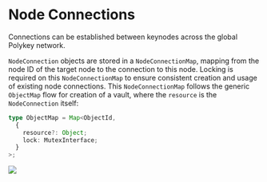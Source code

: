 # Node Connections

Connections can be established between keynodes across the global Polykey network.

`NodeConnection` objects are stored in a `NodeConnectionMap`, mapping from the node ID of the target node to the connection to this node. Locking is required on this `NodeConnectionMap` to ensure consistent creation and usage of existing node connections. This `NodeConnectionMap` follows the generic `ObjectMap` flow for creation of a vault, where the `resource` is the `NodeConnection` itself:

```ts
type ObjectMap = Map<ObjectId,
  {
    resource?: Object;
    lock: MutexInterface;
  }
>;
```

![](http://www.plantuml.com/plantuml/png/VL11JiCm4Bpd5NDC3oXtAa4Hue04GkeFGZ9H3AuTrckL_XxNYL6WY9DtPsTclRCBseh6WwroKGadjbe1Pa3zu5HEC0ulhs_izBcTC7XPkiV-TWCTwL2V63OLC8ls33vAH_3J10rdESy-bspWwgPfX1h5GHPPqsoNOL0_vP8s4BNpHNKSZKt0a-_UOGA4bcrW-axgrZowFbFBoXaoG_NRylfUs2fXa-Fs1yAB1FBuQ7HSi--wZsZaBuDoLY7s_JS4zRD_7grtBEJzV5Xn_IUlabOvS9UUUB1V)
